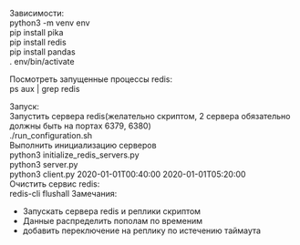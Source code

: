 Зависимости:  
python3 -m venv env  
pip install pika  
pip install redis   
pip install pandas   
. env/bin/activate  

Посмотреть запущенные процессы redis:  
ps aux | grep redis  
  
Запуск:  
Запустить сервера redis(желательно скриптом, 2 сервера обязательно должны быть на портах 6379, 6380)    
./run_configuration.sh    
Выполнить инициализацию серверов   
python3 initialize_redis_servers.py   
python3 server.py   
python3 client.py 2020-01-01T00:40:00 2020-01-01T05:20:00   
Очистить сервис redis:  
redis-cli flushall
Замечания:   
- Запускать сервера redis  и реплики скриптом    
- Данные распределить пополам по временим   
- добавить переключение на реплику по истечению таймаута   

